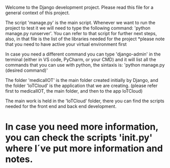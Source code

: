 Welcome to the Django development project. Please 
read this file for a general context of this project.

The script 'manage.py' is the main script. Whenever we
want to run the project to test it we will need to type
the following command: 'python manage.py runserver'. You can 
refer to that script for further next steps, also, in that
file is the list of the libraries needed for the project
*please note that you need to have active your virtual
environment first

In case you need a different command you can type 
'django-admin' in the terminal (either in VS code, 
PyCharm, or your CMD) and it will list all the commands
that you can use with python, the sintaxis is:
'python manage.py (desired command)'

The folder 'medicalIOT' is the main folder created initially
by Django, and the folder 'IoTCloud' is the application that
we are creating. (please refer first to medicalIOT, the main
folder, and then to the app IoTCloud)

The main work is held in the 'IoTCloud' folder, there you can find
the scripts needed for the front end and back end development.

# In case you need more information, you can check the scripts '__init__.py' where I´ve put more information and notes.